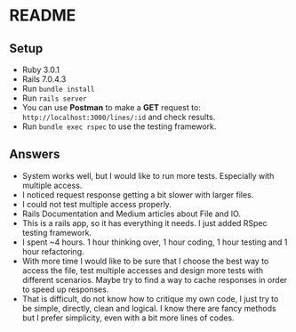 # README

## Setup

* Ruby 3.0.1
* Rails 7.0.4.3
* Run `bundle install`
* Run `rails server`
* You can use **Postman** to make a **GET** request to: `http://localhost:3000/lines/:id` and check results.
* Run `bundle exec rspec` to use the testing framework.

## Answers

* System works well, but I would like to run more tests. Especially with multiple access.
* I noticed request response getting a bit slower with larger files.
* I could not test multiple access properly.
* Rails Documentation and Medium articles about File and IO.
* This is a rails app, so it has everything it needs. I just added RSpec testing framework.
* I spent ~4 hours. 1 hour thinking over, 1 hour coding, 1 hour testing and 1 hour refactoring.
* With more time I would like to be sure that I choose the best way to access the file, test multiple accesses and design more tests with different scenarios. Maybe try to find a way to cache responses in order to speed up responses.
* That is difficult, do not know how to critique my own code, I just try to be simple, directly, clean and logical. I know there are fancy methods but I prefer simplicity, even with a bit more lines of codes.

